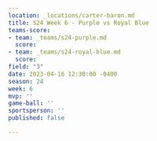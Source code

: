 ```yaml
---
location: _locations/carter-baron.md
title: S24 Week 6 - Purple vs Royal Blue
teams-score:
- team: _teams/s24-purple.md
  score: 
- team: _teams/s24-royal-blue.md
  score: 
field: "3"
date: 2023-04-16 12:30:00 -0400
season: 24
week: 6
mvp: ''
game-ball: ''
sportsperson: ''
published: false

---
```

